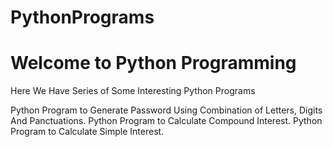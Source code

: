 # PythonPrograms

# Welcome to Python Programming
 
 Here We Have Series of Some Interesting Python Programs

Python Program to Generate Password Using Combination of Letters, Digits And Panctuations.
Python Program to Calculate Compound Interest.
Python Program to Calculate Simple Interest.
